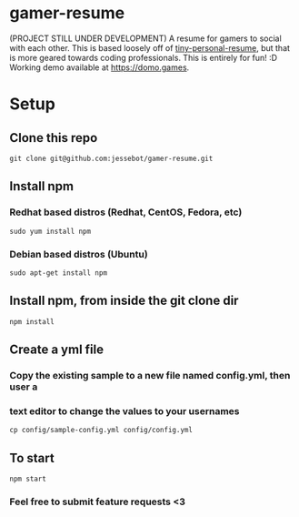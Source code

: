 # gamer-resume
(PROJECT STILL UNDER DEVELOPMENT)
A resume for gamers to social with each other. This is based loosely off of
[tiny-personal-resume](https://github.com/jessebot/tiny_personal_website), but
that is more geared towards coding professionals. This is entirely for fun! :D
Working demo available at https://domo.games.

# Setup

## Clone this repo

`git clone git@github.com:jessebot/gamer-resume.git`

## Install npm

### Redhat based distros (Redhat, CentOS, Fedora, etc)

`sudo yum install npm`

### Debian based distros (Ubuntu)

`sudo apt-get install npm`

## Install npm, from inside the git clone dir

`npm install`

## Create a yml file
### Copy the existing sample to a new file named config.yml, then user a
### text editor to change the values to your usernames

`cp config/sample-config.yml config/config.yml`

## To start

`npm start`

### Feel free to submit feature requests &lt;3
